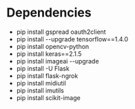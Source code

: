 # Dependencies
- pip install gspread oauth2client
- pip install --upgrade tensorflow==1.4.0
- pip install opencv-python
- pip install keras==2.1.5
- pip install imageai --upgrade
- pip install -U Flask
- pip install flask-ngrok
- pip install midiutil
- pip install imutils
- pip install scikit-image